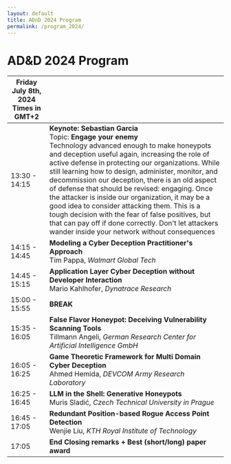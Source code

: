 ```yaml
---
layout: default
title: ADnD 2024 Program
permalink: /program_2024/
---
```


# AD&D 2024 Program

<!-- ## TBA -->


| Friday July 8th, 2024 Times in GMT+2  ||
| ---- | ---- |
|13:30 - 14:15| **Keynote: Sebastian Garcia** <br> Topic: **Engage your enemy** <br> Technology advanced enough to make honeypots and deception useful again, increasing the role of active defense in protecting our organizations. While still learning how to design, administer, monitor, and decommission our deception, there is an old aspect of defense that should be revised: engaging. Once the attacker is inside our organization, it may be a good idea to consider attacking them. This is a tough decision with the fear of false positives, but that can pay off if done correctly. Don't let attackers wander inside your network without consequences|
|14:15 - 14:45| **Modeling a Cyber Deception Practitioner's Approach** <br> Tim Pappa, _Walmart Global Tech_ | 
|14:45 - 15:15| **Application Layer Cyber Deception without Developer Interaction** <br> Mario Kahlhofer, _Dynatrace Research_ |
|15:00 - 15:55| **BREAK** |
|15:35 - 16:05| **False Flavor Honeypot: Deceiving Vulnerability Scanning Tools** <br> Tillmann Angeli, _German Research Center for Artificial Intelligence GmbH_ |
|16:05 - 16:25| **Game Theoretic Framework for Multi Domain Cyber Deception** <br> Ahmed Hemida, _DEVCOM Army Research Laboratory_ | 
|16:25 - 16:45| **LLM in the Shell: Generative Honeypots** <br> Muris Sladić, _Czech Technical University in Prague_|
|16:45 - 17:05| **Redundant Position-based Rogue Access Point Detection** <br> Wenjie Liu, _KTH Royal Institute of Technology_ | 
|17:05| **End Closing remarks + Best (short/long) paper award** |

<br>
<br>

  
